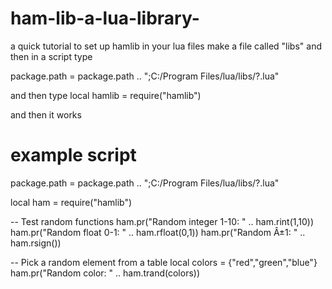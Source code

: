 # ham-lib-a-lua-library-


a quick tutorial to set up hamlib in your lua files make a file called "libs" and then in a script type

package.path = package.path .. ";C:/Program Files/lua/libs/?.lua"

and then type
local hamlib = require("hamlib")

and then it works

# example script

package.path = package.path .. ";C:/Program Files/lua/libs/?.lua"


local ham = require("hamlib")

-- Test random functions
ham.pr("Random integer 1-10: " .. ham.rint(1,10))
ham.pr("Random float 0-1: " .. ham.rfloat(0,1))
ham.pr("Random Â±1: " .. ham.rsign())

-- Pick a random element from a table
local colors = {"red","green","blue"}
ham.pr("Random color: " .. ham.trand(colors))
